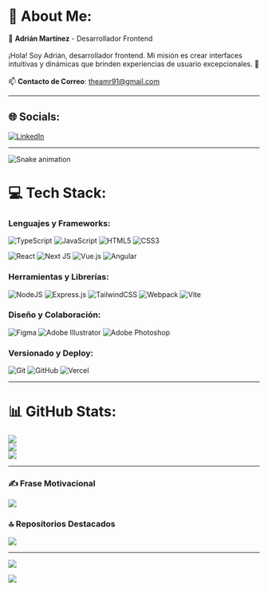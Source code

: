 # 💫 About Me:
🌟 **Adrián Martínez** - Desarrollador Frontend<br><br>¡Hola! Soy Adrián, desarrollador frontend. Mi misión es crear interfaces intuitivas y dinámicas que brinden experiencias de usuario excepcionales. 🚀<br><br>📫 **Contacto de Correo**: [theamr91@gmail.com](mailto:theamr91@gmail.com)

---

## 🌐 Socials:
[![LinkedIn](https://img.shields.io/badge/LinkedIn-%230077B5.svg?logo=linkedin&logoColor=white)](https://linkedin.com/in/adri%C3%A1n-mart%C3%ADnez-ruiz-a8b74b2b4/)

---
<img src="https://raw.githubusercontent.com/adriandcoding/adriandcoding/output/snake.svg" alt="Snake animation" />


# 💻 Tech Stack:
### Lenguajes y Frameworks:
![TypeScript](https://img.shields.io/badge/typescript-%23007ACC.svg?style=for-the-badge&logo=typescript&logoColor=white) ![JavaScript](https://img.shields.io/badge/javascript-%23323330.svg?style=for-the-badge&logo=javascript&logoColor=%23F7DF1E) ![HTML5](https://img.shields.io/badge/html5-%23E34F26.svg?style=for-the-badge&logo=html5&logoColor=white) ![CSS3](https://img.shields.io/badge/css3-%231572B6.svg?style=for-the-badge&logo=css3&logoColor=white)

![React](https://img.shields.io/badge/react-%2320232a.svg?style=for-the-badge&logo=react&logoColor=%2361DAFB) ![Next JS](https://img.shields.io/badge/Next-black?style=for-the-badge&logo=next.js&logoColor=white) ![Vue.js](https://img.shields.io/badge/vue.js-%2335495e.svg?style=for-the-badge&logo=vuedotjs&logoColor=%234FC08D) ![Angular](https://img.shields.io/badge/angular-%23DD0031.svg?style=for-the-badge&logo=angular&logoColor=white)

### Herramientas y Librerías:
![NodeJS](https://img.shields.io/badge/node.js-6DA55F?style=for-the-badge&logo=node.js&logoColor=white) ![Express.js](https://img.shields.io/badge/express.js-%23404d59.svg?style=for-the-badge&logo=express&logoColor=%2361DAFB) ![TailwindCSS](https://img.shields.io/badge/tailwindcss-%2338B2AC.svg?style=for-the-badge&logo=tailwind-css&logoColor=white) ![Webpack](https://img.shields.io/badge/webpack-%238DD6F9.svg?style=for-the-badge&logo=webpack&logoColor=black) ![Vite](https://img.shields.io/badge/vite-%23646CFF.svg?style=for-the-badge&logo=vite&logoColor=white)

### Diseño y Colaboración:
![Figma](https://img.shields.io/badge/figma-%23F24E1E.svg?style=for-the-badge&logo=figma&logoColor=white) ![Adobe Illustrator](https://img.shields.io/badge/adobe%20illustrator-%23FF9A00.svg?style=for-the-badge&logo=adobe%20illustrator&logoColor=white) ![Adobe Photoshop](https://img.shields.io/badge/adobe%20photoshop-%2331A8FF.svg?style=for-the-badge&logo=adobe%20photoshop&logoColor=white)

### Versionado y Deploy:
![Git](https://img.shields.io/badge/git-%23F05033.svg?style=for-the-badge&logo=git&logoColor=white) ![GitHub](https://img.shields.io/badge/github-%23121011.svg?style=for-the-badge&logo=github&logoColor=white) ![Vercel](https://img.shields.io/badge/vercel-%23000000.svg?style=for-the-badge&logo=vercel&logoColor=white)

---

# 📊 GitHub Stats:
![](https://github-readme-stats.vercel.app/api?username=adriandcoding&theme=dark&hide_border=false&include_all_commits=true&count_private=true)<br/>
![](https://github-readme-streak-stats.herokuapp.com/?user=adriandcoding&theme=dark&hide_border=false)<br/>
![](https://github-readme-stats.vercel.app/api/top-langs/?username=adriandcoding&theme=dark&hide_border=false&include_all_commits=true&count_private=true&layout=compact)

---

### ✍️ Frase Motivacional
![](https://quotes-github-readme.vercel.app/api?type=horizontal&theme=dark)

### 🔝 Repositorios Destacados
![](https://github-contributor-stats.vercel.app/api?username=adriandcoding&limit=5&theme=dark&combine_all_yearly_contributions=true)

---

[![](https://visitcount.itsvg.in/api?id=adriandcoding&icon=1&color=1)](https://visitcount.itsvg.in)

<!-- Proudly created with GPRM ( https://gprm.itsvg.in ) -->

[![](https://visitcount.itsvg.in/api?id=adriandcoding&icon=1&color=1)](https://visitcount.itsvg.in)

<!-- Proudly created with GPRM ( https://gprm.itsvg.in ) -->
